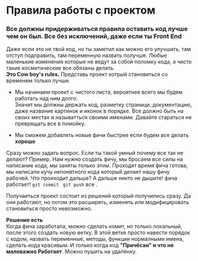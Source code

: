 # Правила работы c проектом

### Все должны придерживаться правила оставить код лучше чем он был. Все без исключений, даже если ты Front End
Даже если это не твой код, но ты заметил как можно его улучшить, там отступ подправить, там переменную назвать получше. Любые маленькие изменения которые не ведут за собой поломку кода, а чисто такие косметические все обязаны делать. <br>
**Это Cow boy's rules.**  Представь проект котрый становиться со временем только лучше. 
 * Мы начинаем проект с чистого листа, вероятнее всего мы будем работать над ним долго.<br>
Значит мы должны держать код, разметку страници, документацию, даже название картинок и иконок в порядке.
Все должно быть на своих местах и называтться своими именами. Давайте стараться не преврящать все в помойку.

* Мы сможем добавлять новые фичи быстрее если будем все делать **хорошо**

Сразу можно задать вопрос. Если ты такой умный почему все так не делают?
Пример. Нам нужно создать фичу, мы бросаем все силы на написание кода, мы заняты только этим. Проходит время фича готова, мы написали кучу непонятного кода который делает нашу фичу рабочей.  Что проиходит дальше? А дальше никто не дышите! фича работает! `git commit ` `git push` все .  

Получаеться проект состоит из решений который получились сразу. Да они работают, но потом это расширять, изменять или модифицировать становиться просто невозможно.  

**Решение есть**<br>
Когда фича заработала, можно сделать комит, но только локальный, после этого создать новую ветку. В этой ветке просто навести порядок с кодом, назвать переменные, методы, функции нормалными имена, сделать кода красивым. И только когда код **"Причёсан" и что не маловажно Работает**. Можно пушить на удалёнку.
 

